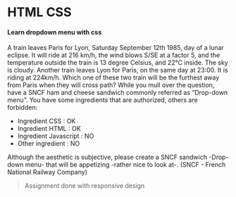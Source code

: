 # HTML CSS

#### Learn dropdown menu with css

A train leaves Paris for Lyon, Saturday September 12th 1985, day of a lunar eclipse. It will ride at 216 km/h, the wind blows S/SE at a factor 5, and the temperature outside the train is 13 degree Celsius, and 22°C inside. The sky is cloudy. Another train leaves Lyon for Paris, on the same day at 23:00. It is riding at 224km/h. Which one of these two train will be the furthest away from Paris when they will cross path?
While you mull over the question, have a SNCF ham and cheese sandwich commonly referred as “Drop-down menu”. You have some ingredients that are authorized, others are forbidden:

- Ingredient CSS : OK
- Ingredient HTML : OK
- Ingredient Javascript : NO
- Other ingredient : NO

Although the aesthetic is subjective, please create a SNCF sandwich -Drop-down menu- that will be appetizing -rather nice to look at-.
(SNCF - French National Railway Company)

> Assignment done with responsive design
